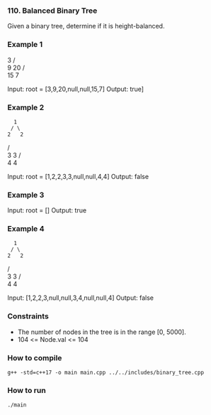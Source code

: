 
### 110. Balanced Binary Tree

Given a binary tree, determine if it is height-balanced.

### Example 1

  3
 / \
9   20 
   /  \
  15   7

Input: root = [3,9,20,null,null,15,7]
Output: true]

### Example 2

      1
     / \
    2   2
   / \
  3   3
 / \
4   4

Input: root = [1,2,2,3,3,null,null,4,4]
Output: false

### Example 3 

Input: root = []
Output: true

### Example 4

      1
     / \
    2   2
   /     \
  3       3
 /         \
4           4

Input: [1,2,2,3,null,null,3,4,null,null,4]
Output: false

### Constraints

- The number of nodes in the tree is in the range [0, 5000].
- 104 <= Node.val <= 104

### How to compile
    g++ -std=c++17 -o main main.cpp ../../includes/binary_tree.cpp

### How to run
    ./main

